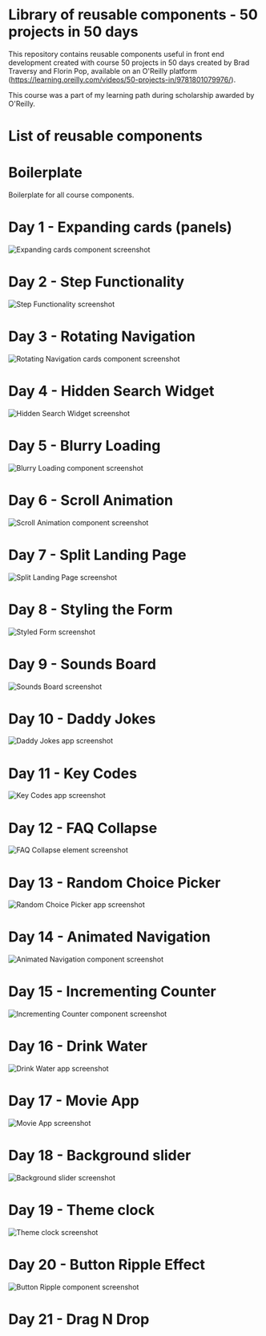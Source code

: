 # Library of reusable components - 50 projects in 50 days

This repository contains reusable components useful in front end development created with course 50 projects in 50 days created by Brad Traversy and Florin Pop, available on an O'Reilly platform (https://learning.oreilly.com/videos/50-projects-in/9781801079976/).

This course was a part of my learning path during scholarship awarded by O'Reilly.

# List of reusable components

# Boilerplate

Boilerplate for all course components.

# Day 1 - Expanding cards (panels)

![Expanding cards component screenshot](readme-img/day01.png)

# Day 2 - Step Functionality

![Step Functionality screenshot](readme-img/day02.png)

# Day 3 - Rotating Navigation

![Rotating Navigation cards component screenshot](readme-img/day03.png)

# Day 4 - Hidden Search Widget

![Hidden Search Widget screenshot](readme-img/day04.png)

# Day 5 - Blurry Loading

![Blurry Loading component screenshot](readme-img/day05.png)

# Day 6 - Scroll Animation

![Scroll Animation component screenshot](readme-img/day06.png)

# Day 7 - Split Landing Page

![Split Landing Page screenshot](readme-img/day07.png)

# Day 8 - Styling the Form

![Styled Form screenshot](readme-img/day08.png)

# Day 9 - Sounds Board

![Sounds Board screenshot](readme-img/day09.png)

# Day 10 - Daddy Jokes

![Daddy Jokes app screenshot](readme-img/day10.png)

# Day 11 - Key Codes

![Key Codes app screenshot](readme-img/day11.png)

# Day 12 - FAQ Collapse

![FAQ Collapse element screenshot](readme-img/day12.png)

# Day 13 - Random Choice Picker

![Random Choice Picker app screenshot](readme-img/day13.png)

# Day 14 - Animated Navigation

![Animated Navigation component screenshot](readme-img/day14.png)

# Day 15 - Incrementing Counter

![Incrementing Counter component screenshot](readme-img/day15.png)

# Day 16 - Drink Water

![Drink Water app screenshot](readme-img/day16.png)

# Day 17 - Movie App

![Movie App screenshot](readme-img/day17.png)

# Day 18 - Background slider

![Background slider screenshot](readme-img/day18.png)

# Day 19 - Theme clock

![Theme clock screenshot](readme-img/day19.png)

# Day 20 - Button Ripple Effect

![Button Ripple component screenshot](readme-img/day20.png)

# Day 21 - Drag N Drop
